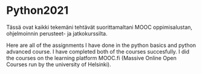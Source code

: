 # Python2021
Tässä ovat kaikki tekemäni tehtävät suorittamaltani MOOC oppimisalustan, ohjelmoinnin perusteet- ja jatkokurssilta. 

Here are all of the assignments I have done in the python basics and python advanced course. I have completed both of the courses succesfully. I did the courses on the learning platform MOOC.fi (Massive Online Open Courses run by the university of Helsinki).
